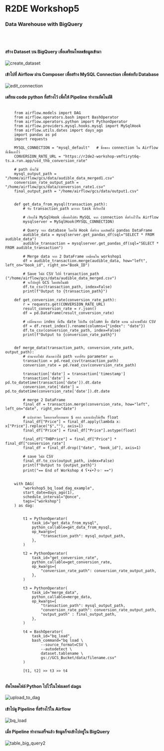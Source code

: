 # R2DE Workshop5
### Data Warehouse with BigQuery
&nbsp;<br>
&nbsp;<br>
#### สร้าง Dataset บน BigQuery เพื่อเตรียมโหลดข้อมูลเข้ามา
![create_dataset](https://github.com/srrytn92/Road-to-Data-Engineer/assets/83905993/9e113f76-0c2e-4957-ab60-55fa434b716f)

#### เข้าไปที่ Airflow ผ่าน Composer เพื่อสร้าง MySQL Connection เพื่อต่อกับ Database
![edit_connection](https://github.com/srrytn92/Road-to-Data-Engineer/assets/83905993/d03e9dc0-4399-41b0-ae95-69efdf8fade5)
#### เตรียม code python ที่สร้างไว้ เพื่อให้ Pipeline ทำงานอัตโนมัติ
<pre>
  <code class="language-python">
    from airflow.models import DAG
    from airflow.operators.bash import BashOperator
    from airflow.operators.python import PythonOperator
    from airflow.providers.mysql.hooks.mysql import MySqlHook
    from airflow.utils.dates import days_ago
    import pandas as pd
    import requests

    MYSQL_CONNECTION = "mysql_default"   # ชื่อของ connection ใน Airflow ที่เซ็ตเอาไว้
    CONVERSION_RATE_URL = "https://r2de2-workshop-vmftiryt6q-ts.a.run.app/usd_thb_conversion_rate"

    # path ที่จะใช้
    mysql_output_path = "/home/airflow/gcs/data/audible_data_merged1.csv"
    conversion_rate_output_path = "/home/airflow/gcs/data/conversion_rate1.csv"
    final_output_path = "/home/airflow/gcs/data/output1.csv"

    
    def get_data_from_mysql(transaction_path):
        # รับ transaction_path มาจาก task ที่เรียกใช้

        # เรียกใช้ MySqlHook เพื่อต่อไปยัง MySQL จาก connection ที่สร้างไว้ใน Airflow
        mysqlserver = MySqlHook(MYSQL_CONNECTION)
    
        # Query จาก database โดยใช้ Hook ที่สร้าง ผลลัพธ์ได้ pandas DataFrame
        audible_data = mysqlserver.get_pandas_df(sql="SELECT * FROM audible_data")
        audible_transaction = mysqlserver.get_pandas_df(sql="SELECT * FROM audible_transaction")

        # Merge data จาก 2 DataFrame เหมือนใน workshop1
        df = audible_transaction.merge(audible_data, how="left", left_on="book_id", right_on="Book_ID")

        # Save ไฟล์ CSV ไปที่ transaction_path ("/home/airflow/gcs/data/audible_data_merged.csv")
        # จะไปอยู่ที่ GCS โดยอัตโนมัติ
        df.to_csv(transaction_path, index=False)
        print(f"Output to {transaction_path}")

    def get_conversion_rate(conversion_rate_path):
        r = requests.get(CONVERSION_RATE_URL)
        result_conversion_rate = r.json()
        df = pd.DataFrame(result_conversion_rate)

        # เปลี่ยนจาก index ที่เป็น date ให้เป็น column ชื่อ date แทน แล้วเซฟไฟล์ CSV
        df = df.reset_index().rename(columns={"index": "date"})
        df.to_csv(conversion_rate_path, index=False)
        print(f"Output to {conversion_rate_path}")


    def merge_data(transaction_path, conversion_rate_path, output_path):
        # อ่านจากไฟล์ สังเกตว่าใช้ path จากที่รับ parameter มา
        transaction = pd.read_csv(transaction_path)
        conversion_rate = pd.read_csv(conversion_rate_path)

        transaction['date'] = transaction['timestamp']
        transaction['date'] = pd.to_datetime(transaction['date']).dt.date
        conversion_rate['date'] = pd.to_datetime(conversion_rate['date']).dt.date

        # merge 2 DataFrame
        final_df = transaction.merge(conversion_rate, how="left", left_on="date", right_on="date")
    
        # แปลงราคา โดยเอาเครื่องหมาย $ ออก และแปลงให้เป็น float
        final_df["Price"] = final_df.apply(lambda x: x["Price"].replace("$",""), axis=1)
        final_df["Price"] = final_df["Price"].astype(float)

        final_df["THBPrice"] = final_df["Price"] * final_df["conversion_rate"]
        final_df = final_df.drop(["date", "book_id"], axis=1)

        # save ไฟล์ CSV
        final_df.to_csv(output_path, index=False)
        print(f"Output to {output_path}")
        print("== End of Workshop 4 ʕ•́ᴥ•̀ʔっ♡ ==")


    with DAG(
        "workshop5_bq_load_dag_example",
        start_date=days_ago(1),
        schedule_interval="@once",
        tags=["workshop"]
    ) as dag:


        t1 = PythonOperator(
            task_id="get_data_from_mysql",
            python_callable=get_data_from_mysql,
            op_kwargs={
                "transaction_path": mysql_output_path,
            },
        )

        t2 = PythonOperator(
            task_id="get_conversion_rate",
            python_callable=get_conversion_rate,
            op_kwargs={
                "conversion_rate_path": conversion_rate_output_path,
            },
        )

        t3 = PythonOperator(
            task_id="merge_data",
            python_callable=merge_data,
            op_kwargs={
                "transaction_path": mysql_output_path,
                "conversion_rate_path": conversion_rate_output_path,
                "output_path" : final_output_path,
            },
        )

        t4 = BashOperator(
            task_id="bq_load",
            bash_command="bq load \
                --source_format=CSV \
                --autodetect \
                dataset.tablename \
                gs://GCS_Bucket/data/filename.csv"
        )

        [t1, t2] >> t3 >> t4
  </code>
</pre>

#### อัพโหลดไฟล์ Python ไปไว้ในโฟลเดอร์ dags
![upload_to_dag](https://github.com/srrytn92/Road-to-Data-Engineer/assets/83905993/21f5ef4f-55b8-4d1a-aa51-19e46dec7076)

#### เข้าไปดู Pipeline ที่สร้างไว้ใน Airflow
![bq_load](https://github.com/srrytn92/Road-to-Data-Engineer/assets/83905993/685b1404-033b-423b-a027-fb9251cf5e5e)

#### เมื่อ Pipeline ทำงานเสร็จแล้ว ข้อมูลก็จะเข้าไปอยู่ใน BigQuery
![table_big_query2](https://github.com/srrytn92/Road-to-Data-Engineer/assets/83905993/678e6567-71df-4ad0-881a-5545db4fe664)

